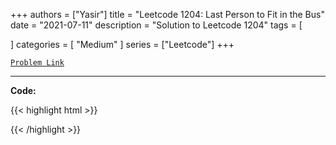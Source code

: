 
+++
authors = ["Yasir"]
title = "Leetcode 1204: Last Person to Fit in the Bus"
date = "2021-07-11"
description = "Solution to Leetcode 1204"
tags = [
    
]
categories = [
    "Medium"
]
series = ["Leetcode"]
+++



[`Problem Link`](https://leetcode.com/problems/last-person-to-fit-in-the-bus/description/)

---

**Code:**

{{< highlight html >}}

{{< /highlight >}}

